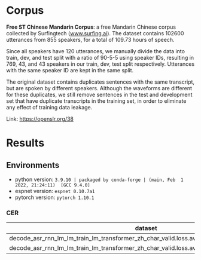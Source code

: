 # Corpus
**Free ST Chinese Mandarin Corpus**: a free Mandarin Chinese corpus collected by Surfingtech (www.surfing.ai). The dataset contains 102600 utterances from 855 speakers, for a total of 109.73 hours of speech. 

Since all speakers have 120 utterances, we manually divide the data into train, dev, and test split with a ratio of 90-5-5 using speaker IDs, resulting in 769, 43, and 43 speakers in our train, dev, test split respectively. Utterances with the same speaker ID are kept in the same split.

The original dataset contains duplicates sentences with the same transcript, but are spoken by different speakers. Although the waveforms are different for these duplicates, we still remove sentences in the test and development set that have duplicate transcripts in the training set, in order to eliminate any effect of training data leakage.

Link: https://openslr.org/38

# Results
## Environments
- python version: `3.9.10 | packaged by conda-forge | (main, Feb  1 2022, 21:24:11)  [GCC 9.4.0]`
- espnet version: `espnet 0.10.7a1`
- pytorch version: `pytorch 1.10.1`

### CER

|dataset|Snt|Wrd|Corr|Sub|Del|Ins|Err|S.Err|
|---|---|---|---|---|---|---|---|---|
|decode_asr_rnn_lm_lm_train_lm_transformer_zh_char_valid.loss.ave_asr_model_valid.acc.ave/dev|4322|46490|91.0|8.4|0.5|0.2|9.2|51.5|
|decode_asr_rnn_lm_lm_train_lm_transformer_zh_char_valid.loss.ave_asr_model_valid.acc.ave/test|4167|45803|91.1|8.5|0.5|0.2|9.1|52.2|
